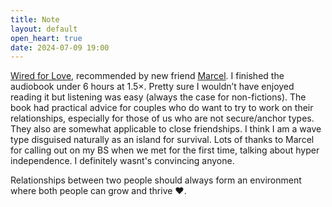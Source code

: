 ```yaml
---
title: Note
layout: default
open_heart: true
date: 2024-07-09 19:00
---
```


[Wired for Love](https://www.goodreads.com/book/show/13225387), recommended by new friend [Marcel](https://marcel.io). I finished the audiobook under 6 hours at 1.5×. Pretty sure I wouldn’t have enjoyed reading it but listening was easy (always the case for non-fictions). The book had practical advice for couples who do want to try to work on their relationships, especially for those of us who are not secure/anchor types. They also are somewhat applicable to close friendships. I think I am a wave type disguised naturally as an island for survival. Lots of thanks to Marcel for calling out on my BS when we met for the first time, talking about hyper independence. I definitely wasnt's convincing anyone. 

Relationships between two people should always form an environment where both people can grow and thrive ♥︎.
